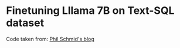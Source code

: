 # Finetuning Lllama 7B on Text-SQL dataset

Code taken from: [Phil Schmid's blog](https://www.philschmid.de/fine-tune-llms-in-2024-with-trl#6-deploy-the-llm-for-production)
